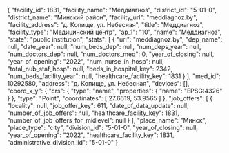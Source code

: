 {
    "facility_id": 1831,
    "facility_name": "Меддиагноз",
    "district_id": "5-01-0",
    "district_name": "Минский район",
    "facility_url": "meddiagnoz.by",
    "facility_address": "д. Копище, ул. Небесная",
    "title": "Меддиагноз",
    "facility_type": "Медицинский центр",
    "ap_1": "10",
    "name": "Меддиагноз",
    "state": "public institution",
    "stats": [
        {
            "url": "meddiagnoz.by",
            "dep_name": null,
            "date_year": null,
            "num_beds_dep": null,
            "num_deps_year": null,
            "num_doctors_dep": null,
            "num_doctors_med": 0,
            "year_of_closing": null,
            "year_of_opening": "2022",
            "num_nurse_in_hosp": null,
            "total_nub_staf_hosp": null,
            "beds_in_hospital_key": 2342,
            "num_beds_facility_year": null,
            "healthcare_facility_key": 1831
        }
    ],
    "med_id": 10292580,
    "address": "д. Копище, ул. Небесная",
    "devices": [],
    "coord_x_y": {
        "crs": {
            "type": "name",
            "properties": {
                "name": "EPSG:4326"
            }
        },
        "type": "Point",
        "coordinates": [
            27.6619,
            53.9565
        ]
    },
    "job_offers": [
        {
            "locality": null,
            "job_offer_key": 611,
            "date_of_data_update": null,
            "number_of_job_offers": null,
            "healthcare_facility_key": 1831,
            "number_of_job_offers_for_midlevel": null
        }
    ],
    "place_name": "Минск",
    "place_type": "city",
    "division_id": "5-01-0",
    "year_of_closing": null,
    "year_of_opening": "2022",
    "healthcare_facility_key": 1831,
    "administrative_division_id": "5-01-0"
}